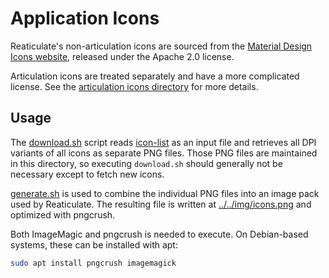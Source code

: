 # Application Icons

Reaticulate's non-articulation icons are sourced from the
[Material Design Icons website](https://materialdesignicons.com/), released under the
Apache 2.0 license.

Articulation icons are treated separately and have a more complicated license.  See the
[articulation icons directory](../articulations/) for more details.

## Usage

The [download.sh](download.sh) script reads [icon-list](icon-list) as an input file and retrieves
all DPI variants of all icons as separate PNG files.  Those PNG files are maintained in this
directory, so executing `download.sh` should generally not be necessary except to fetch new
icons.

[generate.sh](generate.sh) is used to combine the individual PNG files into an image pack used
by Reaticulate.  The resulting file is written at [../../img/icons.png](../../img/icons.png) and optimized
with pngcrush.

Both ImageMagic and pngcrush is needed to execute.  On Debian-based systems, these can be
installed with apt:

```bash
sudo apt install pngcrush imagemagick
```
